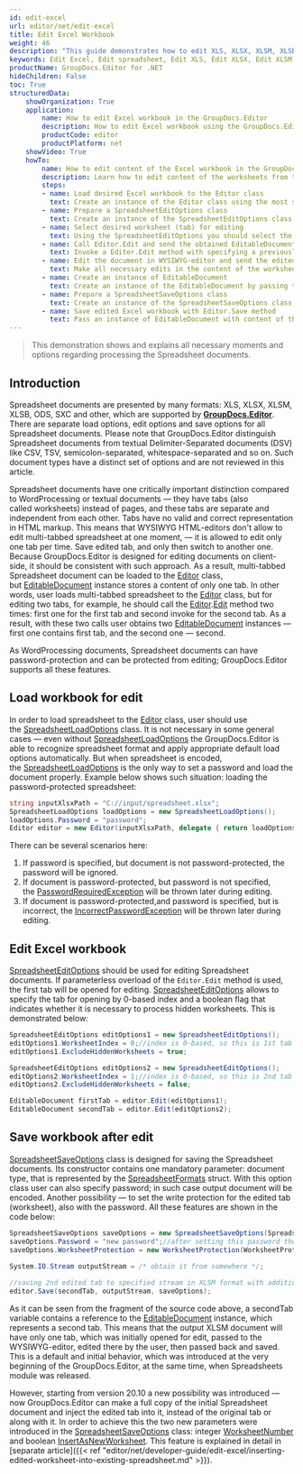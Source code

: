 ```yaml
---
id: edit-excel
url: editor/net/edit-excel
title: Edit Excel Workbook
weight: 46
description: "This guide demonstrates how to edit XLS, XLSX, XLSM, XLSB, ODS, SXC spreadsheets with hidden worksheets, protect edited spreadsheet with password and many other powerful features of GroupDocs.Editor for .NET."
keywords: Edit Excel, Edit spreadsheet, Edit XLS, Edit XLSX, Edit XLSM, Edit XLSB, Edit ODS, Edit SXC
productName: GroupDocs.Editor for .NET
hideChildren: False
toc: True
structuredData:
    showOrganization: True
    application:    
        name: How to edit Excel workbook in the GroupDocs.Editor
        description: How to edit Excel workbook using the GroupDocs.Editor in C# language
        productCode: editor
        productPlatform: net 
    showVideo: True
    howTo:
        name: How to edit content of the Excel workbook in the GroupDocs.Editor in C#
        description: Learn how to edit content of the worksheets from the Excel workbook using the GroupDocs.Editor in C# step by step
        steps:
        - name: Load desired Excel workbook to the Editor class
          text: Create an instance of the Editor class using the most suitable constructor overload, by passing the desired  Excel workbook into it.
        - name: Prepare a SpreadsheetEditOptions class
          text: Create an instance of the SpreadsheetEditOptions class and adjust its properties to meet your needs if necessary.
        - name: Select desired worksheet (tab) for editing
          text: Using the SpreadsheetEditOptions you should select the desired worksheet (tab), that should be edited, using the "WorksheetIndex" property.
        - name: Call Editor.Edit and send the obtained EditableDocument to the WYSIWYG-editor
          text: Invoke a Editor.Edit method with specifying a previously prepared SpreadsheetEditOptions and obtain an instance of the EditableDocument class, which is ready for editing. Then generate HTML-markup and extract resources from this instance using corresponding instance methods, and pass all these data to the HTML-based WYSIWYG-editor.
        - name: Edit the document in WYSIWYG-editor and send the edited content back to the server-side
          text: Make all necessary edits in the content of the worksheet in the HTML-based WYSIWYG-editor, which is running on a client-side (in a web-browser) and then submit the edited content and resources back to the server-side, where the GroupDocs.Editor is running.
        - name: Create an instance of EditableDocument
          text: Create an instance of the EditableDocument by passing the edited worksheet content into the most suitable static methods of the class
        - name: Prepare a SpreadsheetSaveOptions class
          text: Create an instance of the SpreadsheetSaveOptions class and adjust its properties to meet your needs if necessary. You need to choose the format of the output workbook — this is the only mandatory parameter, that must be specified in the constructor. Also using the "WorksheetNumber" and "InsertAsNewWorksheet" properties you can choose how to insert the edited worksheet into the output workbook — replace the original worksheet with the edited one, or inject a new edited worksheet to keep it along with old original simultaneously.
        - name: Save edited Excel workbook with Editor.Save method
          text: Pass an instance of EditableDocument with content of the edited Excel workbook, instance of the SpreadsheetSaveOptions, and a destination byte stream or file path to the Editor.Save method for saving the workbook.
---
```

> This demonstration shows and explains all necessary moments and options regarding processing the Spreadsheet documents.

## Introduction

Spreadsheet documents are presented by many formats: XLS, XLSX, XLSM, XLSB, ODS, SXC and other, which are supported by **[GroupDocs.Editor](https://products.groupdocs.com/editor/net)**. There are separate load options, edit options and save options for all Spreadsheet documents. Please note that GroupDocs.Editor distinguish Spreadsheet documents from textual Delimiter-Separated documents (DSV) like CSV, TSV, semicolon-separated, whitespace-separated and so on. Such document types have a distinct set of options and are not reviewed in this article.

Spreadsheet documents have one critically important distinction compared to WordProcessing or textual documents — they have tabs (also called worksheets) instead of pages, and these tabs are separate and independent from each other. Tabs have no valid and correct representation in HTML markup. This means that WYSIWYG HTML-editors don't allow to edit multi-tabbed spreadsheet at one moment, — it is allowed to edit only one tab per time. Save edited tab, and only then switch to another one. Because GroupDocs.Editor is designed for editing documents on client-side, it should be consistent with such approach. As a result, multi-tabbed Spreadsheet document can be loaded to the [Editor](https://reference.groupdocs.com/editor/net/groupdocs.editor/editor) class, but [EditableDocument](https://reference.groupdocs.com/editor/net/groupdocs.editor/editabledocument) instance stores a content of only one tab. In other words, user loads multi-tabbed spreadsheet to the [Editor](https://reference.groupdocs.com/editor/net/groupdocs.editor/editor) class, but for editing two tabs, for example, he should call the [Editor](https://reference.groupdocs.com/editor/net/groupdocs.editor/editor).[Edit](https://reference.groupdocs.com/editor/net/groupdocs.editor/editor/edit) method two times: first one for the first tab and second invoke for the second tab. As a result, with these two calls user obtains two [EditableDocument](https://reference.groupdocs.com/editor/net/groupdocs.editor/editabledocument) instances — first one contains first tab, and the second one — second.

As WordProcessing documents, Spreadsheet documents can have password-protection and can be protected from editing; GroupDocs.Editor supports all these features.

## Load workbook for edit

In order to load spreadsheet to the [Editor](https://reference.groupdocs.com/editor/net/groupdocs.editor/editor) class, user should use the [SpreadsheetLoadOptions](https://reference.groupdocs.com/editor/net/groupdocs.editor.options/spreadsheetloadoptions) class. It is not necessary in some general cases — even without [SpreadsheetLoadOptions](https://reference.groupdocs.com/editor/net/groupdocs.editor.options/spreadsheetloadoptions) the GroupDocs.Editor is able to recognize spreadsheet format and apply appropriate default load options automatically. But when spreadsheet is encoded, the [SpreadsheetLoadOptions](https://reference.groupdocs.com/editor/net/groupdocs.editor.options/spreadsheetloadoptions) is the only way to set a password and load the document properly.
Example below shows such situation: loading the password-protected spreadsheet:

```csharp
string inputXlsxPath = "C://input/spreadsheet.xlsx";
SpreadsheetLoadOptions loadOptions = new SpreadsheetLoadOptions();
loadOptions.Password = "password";
Editor editor = new Editor(inputXlsxPath, delegate { return loadOptions; });
```

There can be several scenarios here:

1. If password is specified, but document is not password-protected, the password will be ignored.
2. If document is password-protected, but password is not specified, the [PasswordRequiredException](https://reference.groupdocs.com/editor/net/groupdocs.editor/passwordrequiredexception) will be thrown later during editing.
3. If document is password-protected,and password is specified, but is incorrect, the [IncorrectPasswordException](https://reference.groupdocs.com/editor/net/groupdocs.editor/incorrectpasswordexception) will be thrown later during editing.

## Edit Excel workbook

[SpreadsheetEditOptions](https://reference.groupdocs.com/editor/net/groupdocs.editor.options/spreadsheeteditoptions) should be used for editing Spreadsheet documents. If parameterless overload of the `Editor.Edit` method is used, the first tab will be opened for editing. [SpreadsheetEditOptions](https://reference.groupdocs.com/editor/net/groupdocs.editor.options/spreadsheeteditoptions) allows to specify the tab for opening by 0-based index and a boolean flag that indicates whether it is necessary to process hidden worksheets. This is demonstrated below:

```csharp
SpreadsheetEditOptions editOptions1 = new SpreadsheetEditOptions();
editOptions1.WorksheetIndex = 0;//index is 0-based, so this is 1st tab
editOptions1.ExcludeHiddenWorksheets = true;

SpreadsheetEditOptions editOptions2 = new SpreadsheetEditOptions();
editOptions2.WorksheetIndex = 1;//index is 0-based, so this is 2nd tab
editOptions2.ExcludeHiddenWorksheets = false;

EditableDocument firstTab = editor.Edit(editOptions1);
EditableDocument secondTab = editor.Edit(editOptions2);
```

## Save workbook after edit

[SpreadsheetSaveOptions](https://reference.groupdocs.com/editor/net/groupdocs.editor.options/spreadsheetsaveoptions) class is designed for saving the Spreadsheet documents. Its constructor contains one mandatory parameter: document type, that is represented by the [SpreadsheetFormats](https://reference.groupdocs.com/editor/net/groupdocs.editor.formats/spreadsheetformats) struct. With this option class user can also specify password; in such case output document will be encoded. Another possibility — to set the write protection for the edited tab (worksheet), also with the password. All these features are shown in the code below:

```csharp
SpreadsheetSaveOptions saveOptions = new SpreadsheetSaveOptions(SpreadsheetFormats.Xlsm);
saveOptions.Password = "new password";//after setting this password the output XLSM will be encoded and thus cannot be opened without password anymore
saveOptions.WorksheetProtection = new WorksheetProtection(WorksheetProtectionType.All, "write password");//this is a write-protection; even after opening user should specify password for editing

System.IO.Stream outputStream = /* obtain it from somewhere */;
  
//saving 2nd edited tab to specified stream in XLSM format with additional parameters
editor.Save(secondTab, outputStream, saveOptions);
```

As it can be seen from the fragment of the source code above, a secondTab variable contains a reference to the [EditableDocument](https://reference.groupdocs.com/editor/net/groupdocs.editor/editabledocument) instance, which represents a second tab. This means that the output XLSM document will have only one tab, which was initially opened for edit, passed to the WYSIWYG-editor, edited there by the user, then passed back and saved. This is a default and initial behavior, which was introduced at the very beginning of the GroupDocs.Editor, at the same time, when Spreadsheets module was released.

However, starting from version 20.10 a new possibility was introduced — now GroupDocs.Editor can make a full copy of the initial Spreadsheet document and inject the edited tab into it, instead of the original tab or along with it. In order to achieve this the two new parameters were introduced in the [SpreadsheetSaveOptions](https://reference.groupdocs.com/editor/net/groupdocs.editor.options/spreadsheetsaveoptions) class: integer [WorksheetNumber](https://reference.groupdocs.com/editor/net/groupdocs.editor.options/spreadsheetsaveoptions/worksheetnumber) and boolean [InsertAsNewWorksheet](https://reference.groupdocs.com/editor/net/groupdocs.editor.options/spreadsheetsaveoptions/insertasnewworksheet/). This feature is explained in detail in [separate article]({{< ref "editor/net/developer-guide/edit-excel/inserting-edited-worksheet-into-existing-spreadsheet.md" >}}).

